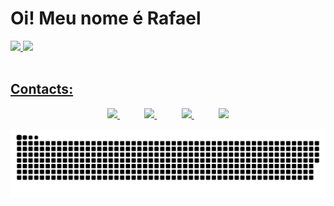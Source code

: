 <h1> Oi! Meu nome é Rafael </h1>


<div>
  <a href="https://github.com/R4f43lA94r3c1d0">
  <img height="168em" src="https://github-readme-stats.vercel.app/api?username=R4f43lA94r3c1d0&show_icons=true&theme=tokyonight&include_all_commits=true&count_private=true"/>
  <img height="168em" src="https://github-readme-stats.vercel.app/api/top-langs/?username=R4f43lA94r3c1d0&layout=compact&langs_count=7&theme=tokyonight"/>
</div>
  
 <br>
  
 ## Contacts:
  
<div  align="center"> 

  <a href="https://github.com/R4f43lA94r3c1d0">
        <img  src="https://img.shields.io/badge/github-%23100000.svg?&style=for-the-badge&logo=github&logoColor=white&link=mailto:https://github.com/R4f43lA94r3c1d0">
  </a>
   &nbsp;&nbsp;&nbsp;&nbsp;&nbsp;&nbsp;&nbsp;&nbsp;&nbsp;
  <a href="https://www.linkedin.com/in/rafael-aparecido-44351b18a" target="_blank"><img src="https://img.shields.io/badge/-LinkedIn-%230077B5?style=for-the-badge&logo=linkedin&logoColor=white" target=_blank rel=noopener>
  </a> 
   &nbsp;&nbsp;&nbsp;&nbsp;&nbsp;&nbsp;&nbsp;&nbsp;&nbsp;
  <a href="mailto:rafaelaparecido.oliveirasilva@gmail.com">
        <img src="https://img.shields.io/badge/gmail-D14836?&style=for-the-badge&logo=gmail&logoColor=white&link=mailto:rafaelaparecido.oliveirasilva@gmail.com">
  </a>
  &nbsp;&nbsp;&nbsp;&nbsp;&nbsp;&nbsp;&nbsp;&nbsp;&nbsp;
  <a href="https://web.whatsapp.com/send?phone=5511962807125/" target="_blank"> <img src= "https://img.shields.io/badge/-WhatsApp-00C300?style=for-the-badge&logo=whatsapp&logoColor=white" target="_blank" rel=noopener>
  </a>
  
  ![Snake animation](https://github.com/R4f43lA94r3c1d0/R4f43lA94r3c1d0/blob/output/github-contribution-grid-snake.svg)
 
</div>
